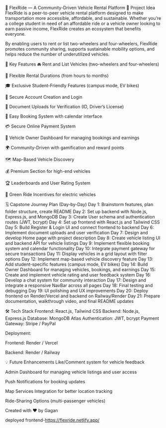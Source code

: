 🚗 FlexRide — A Community-Driven Vehicle Rental Platform
🧠 Project Idea
FlexRide is a peer-to-peer vehicle rental platform designed to make transportation more accessible, affordable, and sustainable. Whether you’re a college student in need of an affordable ride or a vehicle owner looking to earn passive income, FlexRide creates an ecosystem that benefits everyone.

By enabling users to rent or list two-wheelers and four-wheelers, FlexRide promotes community sharing, supports sustainable mobility options, and helps reduce the number of underutilized vehicles.

🌟 Key Features
🚘 Rent and List Vehicles (two-wheelers and four-wheelers)

🛵 Flexible Rental Durations (from hours to months)

🎓 Exclusive Student-Friendly Features (campus mode, EV bikes)

🔐 Secure Account Creation and Login

📂 Document Uploads for Verification (ID, Driver’s License)

📆 Easy Booking System with calendar interface

💳 Secure Online Payment System

💼 Vehicle Owner Dashboard for managing bookings and earnings

🌍 Community-Driven with gamification and reward points

🗺 Map-Based Vehicle Discovery

💰 Premium Section for high-end vehicles

🏆 Leaderboards and User Rating System

🔋 Green Ride Incentives for electric vehicles

🗓️ Capstone Journey Plan (Day-by-Day)
Day 1: Brainstorm features, plan folder structure, create README
Day 2: Set up backend with Node.js, Express.js, and MongoDB
Day 3: Create User schema and authentication routes (JWT, bcrypt)
Day 4: Set up frontend with React.js and Tailwind CSS
Day 5: Build Register & Login UI and connect frontend to backend
Day 6: Implement document uploads and user verification
Day 7: Design and develop Home page with project description
Day 8: Create vehicle listing UI and backend API for vehicle listings
Day 9: Implement flexible booking system and calendar functionality
Day 10: Integrate payment gateway for secure transactions
Day 11: Display vehicles in a grid layout with filter options
Day 12: Implement map-based vehicle discovery feature
Day 13: Add student-specific features (campus mode, EV bikes)
Day 14: Build Owner Dashboard for managing vehicles, bookings, and earnings
Day 15: Create and implement vehicle rating and user feedback system
Day 16: Develop a chat system for community interaction
Day 17: Design and integrate a responsive NavBar across all pages
Day 18: Final testing and debugging
Day 19: UI polishing and UX improvements
Day 20: Deploy frontend on Render/Vercel and backend on Railway/Render
Day 21: Prepare documentation, walkthrough video, and final README updates

🛠️ Tech Stack
Frontend: React.js, Tailwind CSS
Backend: Node.js, Express.js
Database: MongoDB Atlas
Authentication: JWT, bcrypt
Payment Gateway: Stripe / PayPal

Deployment:

Frontend: Render / Vercel

Backend: Render / Railway

💡 Future Enhancements
Like/Comment system for vehicle feedback

Admin Dashboard for managing vehicle listings and user access

Push Notifications for booking updates

Map Services Integration for better location tracking

Ride-Sharing Options (multi-passenger vehicles)

Created with ❤️ by Gagan


deployed frontend-https://flexride.netlify.app/
